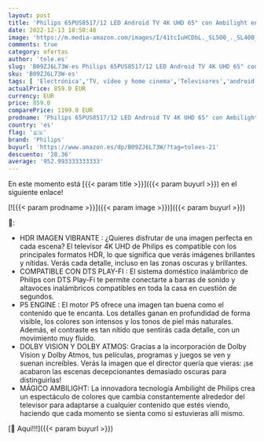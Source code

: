 ```yaml
---
layout: post
title: 'Philips 65PUS8517/12 LED Android TV 4K UHD 65" con Ambilight en 3 Lados  Principales formatos HDR compatibles  P5 Picture Engine  Compatible con Google Assistance y Alexa  2022'
date: 2022-12-13 18:50:48
image: 'https://m.media-amazon.com/images/I/41tcIuHCDbL._SL500_._SL400_.jpg'
comments: true
category: ofertas
author: 'tole.es'
slug: 'B09ZJ6L73W-es Philips 65PUS8517/12 LED Android TV 4K UHD 65" con...'
sku: 'B09ZJ6L73W-es'
tags: [ 'Electrónica','TV, vídeo y home cinema','Televisores','android','philips','🇪🇸', ]
actualPrice: 859.0 EUR
currency: EUR
price: 859.0
comparePrice: 1199.0 EUR
prodname: 'Philips 65PUS8517/12 LED Android TV 4K UHD 65" con Ambilight en 3 Lados  Principales formatos HDR compatibles  P5 Picture Engine  Compatible con Google Assistance y Alexa  2022'
country: 'es'
flag: '🇪🇸'
brand: 'Philips'
buyurl: 'https://www.amazon.es/dp/B09ZJ6L73W/?tag=tolees-21'
descuento: '28.36'
average: '952.993333333333'
---
```


En este momento está [{{< param title >}}]({{< param buyurl >}}) en el siguiente enlace!

[![{{< param prodname >}}]({{< param image >}})]({{< param buyurl >}})

🔎:

- HDR IMAGEN VIBRANTE : ¿Quieres disfrutar de una imagen perfecta en cada escena? El televisor 4K UHD de Philips es compatible con los principales formatos HDR, lo que significa que verás imágenes brillantes y nítidas. Verás cada detalle, incluso en las zonas oscuras y brillantes.
- COMPATIBLE CON DTS PLAY-FI : El sistema doméstico inalámbrico de Philips con DTS Play-Fi te permite conectarte a barras de sonido y altavoces inalámbricos compatibles en toda la casa en cuestión de segundos.
- P5 ENGINE : El motor P5 ofrece una imagen tan buena como el contenido que te encanta. Los detalles ganan en profundidad de forma visible, los colores son intensos y los tonos de piel más naturales. Además, el contraste es tan nítido que sentirás cada detalle, con un movimiento muy fluido.
- DOLBY VISION Y DOLBY ATMOS: Gracias a la incorporación de Dolby Vision y Dolby Atmos, tus películas, programas y juegos se ven y suenan increíbles. Verás la imagen que el director quería que vieras: ¡se acabaron las escenas decepcionantes demasiado oscuras para distinguirlas!
- MÁGICO AMBILIGHT: La innovadora tecnología Ambilight de Philips crea un espectáculo de colores que cambia constantemente alrededor del televisor para adaptarse a cualquier contenido que estés viendo, haciendo que cada momento se sienta como si estuvieras allí mismo.

[🛒 Aquí!!!]({{< param buyurl >}})
